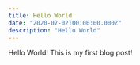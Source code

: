 ```yaml
---
title: Hello World
date: "2020-07-02T00:00:00.000Z"
description: "Hello World"
---
```


Hello World! This is my first blog post!